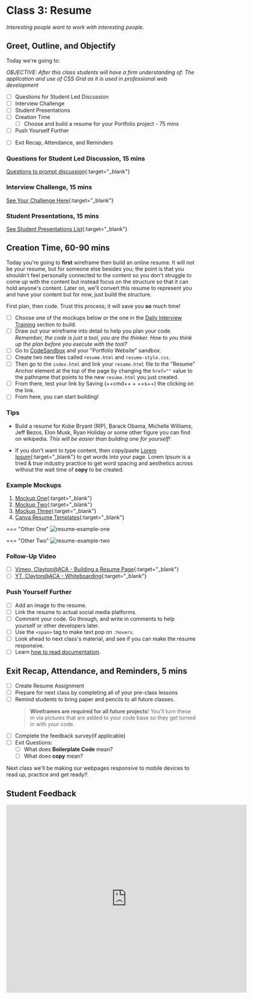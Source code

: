 # Class 3: Resume

<!-- ! HIDE FROM STUDENT; INSTRUCTOR ONLY CONTENT -->
<!-- ## Instructor Only Content - HIDE FROM STUDENTS -->

<!-- ! END INSTRUCTOR ONLY CONTENT -->

*Interesting people want to work with interesting people.*

## Greet, Outline, and Objectify

<!-- SMART: Specific, Measurable, Attainable, Relevant, and Timely. -->
<!-- https://examples.yourdictionary.com/well-written-examples-of-learning-objectives.html -->

Today we're going to:
  
*OBJECTIVE: After this class students will have a firm understanding of: The application and use of CSS Grid as it is used in professional web development*

- [ ] Questions for Student Led Discussion
- [ ] Interview Challenge
- [ ] Student Presentations
- [ ] Creation Time
    * [ ] Choose and build a resume for your Portfolio project - 75 mins
- [ ] Push Yourself Further
<!-- - [ ] Interview Questions: Blog to Show You Know -->
- [ ] Exit Recap, Attendance, and Reminders

### Questions for Student Led Discussion, 15 mins
<!-- This section should be structured with the 5E model: https://lesley.edu/article/empowering-students-the-5e-model-explained -->

[Questions to prompt discussion](./../additionalResources/questionsForDiscussion/qfd-class-3.md){:target="_blank"}

### Interview Challenge, 15 mins
<!-- The last two E happen here: elaborate and evaluate  -->
<!-- this sections should have a challenge that can be solved with the skills they've learned since their last class. -->
<!-- ! HIDDEN CONTENT: INSTRUCTOR ONLY -->
[See Your Challenge Here](./../additionalResources/interviewChallenges.md){:target="_blank"}
<!-- ! END HIDDEN CONTENT: INSTRUCTOR ONLY -->

### Student Presentations, 15 mins

[See Student Presentations List](./../additionalResources/studentPresentations.md){:target="_blank"}

## Creation Time, 60-90 mins

Today you're going to **first** wireframe then build an online resume. It will not be your resume, but for someone else besides you; the point is that you shouldn't feel personally connected to the content so you don't struggle to come up with the content but instead focus on the structure so that it can hold anyone's content. Later on, we'll convert this resume to represent you and have your content but for now, just build the structure.

First plan, then code. Trust this process; it will save you **so** much time!

- [ ] Choose one of the mockups below or the one in the [Daily Interview Training](#interview-challenge) section to build.
- [ ] Draw out your wireframe into detail to help you plan your code. *Remember, the code is just a tool, you are the thinker. How to you think up the plan before you execute with the tool?*
- [ ] Go to [CodeSandbox](https://codesandbox.io/dashboard) and your "Portfolio Website" sandbox.
- [ ] Create two new files called `resume.html` and `resume-style.css`.
- [ ] Then go to the `index.html` and link your `resume.html` file to the "Resume" Anchor element at the top of the page by changing the `href=""` value to the pathname that points to the new `resume.html` you just created.
- [ ] From there, test your link by Saving (++cmd++ + ++s++) the clicking on the link.
- [ ] From here, you can start building!

### Tips

* Build a resume for Kobe Bryant (RIP), Barack Obama, Michelle Williams, Jeff Bezos, Elon Musk, Ryan Holiday or some other figure you can find on wikipedia. *This will be easier than building one for yourself!*

* If you don't want to type content, then copy/paste [Lorem Ipsum](https://getlorem.com/){:target="_blank"} to get words into your page. Lorem Ipsum is a tried & true industry practice to get word spacing and aesthetics across without the wait time of **copy** to be created.

### Example Mockups

1. [Mockup One](https://www.resume-now.com/wp-content/uploads/2018/02/RB_Modern2_CTP1_rsm_1664x2153-hi_res.png){:target="_blank"}
1. [Mockup Two](https://img.resume.com/templates/2.png){:target="_blank"}
1. [Mockup Three](https://encrypted-tbn0.gstatic.com/images?q=tbn:ANd9GcTu_OJu366oz6ps7JRkLbnMfo5moNM6strMT1qTpUBrbdbEOdMzKg){:target="_blank"}
1. [Canva Resume Templates](https://www.canva.com/resumes/templates/){:target="_blank"}

=== "Other One"
    ![resume-example-one](./../images/resume-example-one.png)

=== "Other Two"
    ![resume-example-two](./../images/resume-example-two.png)

### Follow-Up Video

- [ ] [Vimeo, Clayton@ACA - Building a Resume Page](https://vimeo.com/292956427/ae48516429){:target="_blank"}
- [ ] [YT, Clayton@ACA - Whiteboarding](https://www.youtube.com/watch?v=iXf5DSCeyAA){:target="_blank"}

### Push Yourself Further

- [ ] Add an image to the resume.
- [ ] Link the resume to actual social media platforms.
- [ ] Comment your code. Go through, and write in comments to help yourself or other developers later.
- [ ] Use the `<span>` tag to make text pop on `:hovers`.
- [ ] Look ahead to next class's material, and see if you can make the resume responsive.
- [ ] Learn [how to read documentation](https://sweetcode.io/art-reading-documentation/).

## Exit Recap, Attendance, and Reminders, 5 mins

- [ ] Create Resume Assignment
- [ ] Prepare for next class by completing all of your pre-class lessons
- [ ] Remind students to bring paper and pencils to all future classes.
  > **Wireframes are required for all future projects**! You'll turn these in via pictures that are added to your code base so they get turned in with your code.
- [ ] Complete the feedback survey(if applicable)
- [ ] Exit Questions:
    * [ ] What does **Boilerplate Code** mean?
    * [ ] What does **copy** mean?

Next class we'll be making our webpages responsive to mobile devices to read up, practice and get ready!!

## Student Feedback

<iframe src="https://docs.google.com/forms/d/e/1FAIpQLSd85nNCk_MdnaXCsX7fWl3vYgcqvozzlK2cKq26d2g67Zh8Kg/viewform?embedded=true" width="640" height="500" frameborder="0" marginheight="0" marginwidth="0">Loading…</iframe>

<!-- <iframe id="openedx-zollege" src="https://openedx.zollege.com/feedback" style="width: 100%; height: 500px; border: 0">Browser not compatible.</iframe>
<script src="https://openedx.zollege.com/assets/index.js" type="application/javascript"></script> -->


<!-- TODO Create 3 question exit questions -->


<!-- 
height/width = 1.777 ---- width="655" height="368"
cp workspace/resources/classOutlineTemplate.md docs/module-
 -->